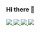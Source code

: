### Hi there 👋

<div align="left">
  <a href="https://github.com/orbitze/github-stats#gh-dark-mode-only">
    <img src="https://github.com/orbitze/github-stats/blob/master/generated/overview.svg#gh-dark-mode-only" />
    <img src="https://github.com/orbitze/github-stats/blob/master/generated/languages.svg#gh-dark-mode-only" />
  </a>
  <a href="https://github.com/orbitze/github-stats#gh-light-mode-only">
    <img src="https://github.com/orbitze/github-stats/blob/master/generated/overview.svg#gh-dark-mode-only#gh-light-mode-only" />
    <img src="https://github.com/orbitze/github-stats/blob/master/generated/languages.svg#gh-dark-mode-only#gh-light-mode-only" />
  </a>
</div>

<!--
![](https://raw.githubusercontent.com/orbitze/cf-stats/main/output/light_card.svg#gh-dark-mode-only)
![](https://raw.githubusercontent.com/orbitze/cf-stats/main/output/light_card.svg#gh-light-mode-only)

![](https://raw.githubusercontent.com/orbitze/cf-stats/main/output/max_rating.svg)
![](https://raw.githubusercontent.com/orbitze/cf-stats/main/output/rating.svg)

[![KnlnKS's LeetCode stats](https://leetcode-stats-six.vercel.app/?username=orbitze)](https://github.com/KnlnKS/leetcode-stats) 

**orbitze/orbitze** is a ✨ _special_ ✨ repository because its `README.md` (this file) appears on your GitHub profile.

Here are some ideas to get you started:

- 🔭 I’m currently working on ...
- 🌱 I’m currently learning ...
- 👯 I’m looking to collaborate on ...
- 🤔 I’m looking for help with ...
- 💬 Ask me about ...
- 📫 How to reach me: ...
- 😄 Pronouns: ...
- ⚡ Fun fact: ...
-->
